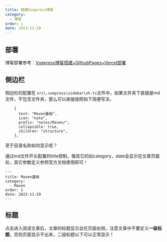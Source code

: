 ```yaml
---
title: 搭建Vuepress博客
category:
  - 博客
order: 1
date: 2023-11-29
---
```


<!-- more -->

## 部署

博客部署参考：[Vuepress博客搭建+GithubPages+Vercel部署](#https://www.yuque.com/lasted_memory/ra3gmg/cgng5m1sgmluyg2e)

## 侧边栏

侧边栏的配置在 `src\.vuepress\sidebar\zh.ts`文件中，如果文件夹下直接是md文件，不包含文件夹，那么可以直接按照如下简便写法，

```
    {
      text: "Maven基础",
      icon: "note",
      prefix: "notes/Maven/",
      collapsible: true,
      children: "structure",
    },
```

至于目录名称如何显示呢？

通过md文件开头配置的title控制，像其它的如category，date会显示在文章页眉处，其它参数定义参照官方文档使用即可！

```
---
title: Maven基础
category:
  - Maven
order: 1
date: 2023-11-29
---
```

## 标题

点击进入阅读文章后，文章的标题显示会在页面右侧，注意文章中不要定义**一级标题**，否则页面显示不出来，二级标题以下可以正常显示！

